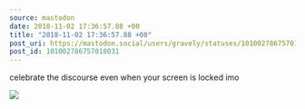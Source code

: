 ```yaml
---
source: mastodon
date: 2018-11-02 17:36:57.88 +00
title: "2018-11-02 17:36:57.88 +00"
post_uri: https://mastodon.social/users/gravely/statuses/101002786757018031
post_id: 101002786757018031
---
```

celebrate the discourse even when your screen is locked imo


![](/images/7632801.jpeg)

